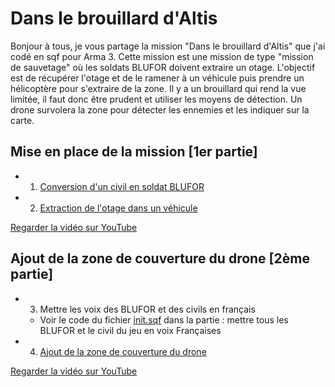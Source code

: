 # Dans le brouillard d'Altis

Bonjour à tous, je vous partage la mission "Dans le brouillard d'Altis" que j'ai codé en sqf pour Arma 3.
Cette mission est une mission de type "mission de sauvetage" où les soldats BLUFOR doivent extraire un otage.
L'objectif est de récupérer l'otage et de le ramener à un véhicule puis prendre un hélicoptère pour s'extraire de la zone.
Il y a un brouillard qui rend la vue limitée, il faut donc être prudent et utiliser les moyens de détection.
Un drone survolera la zone pour détecter les ennemies et les indiquer sur la carte.

## Mise en place de la mission [1er partie]

- 1. [Conversion d'un civil en soldat BLUFOR](./fn_OtageDevientBLUFOR/readme.md)
- 2. [Extraction de l'otage dans un véhicule](./fn_ottageDansVehicule/readme.md)

[Regarder la vidéo sur YouTube](https://www.youtube.com/shorts/S-8VCvEvptc)

## Ajout de la zone de couverture du drone [2ème partie]

- 3. Mettre les voix des BLUFOR et des civils en français
  - Voir le code du fichier [init.sqf](./init.sqf) dans la partie : mettre tous les BLUFOR et le civil du jeu en voix Françaises
- 4. [Ajout de la zone de couverture du drone](./fn_zoneCouvertureDrone/readme.md)

[Regarder la vidéo sur YouTube](https://www.youtube.com/shorts/kc7yryzdNM4)
